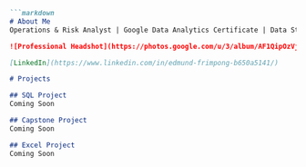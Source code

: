 ```markdown
```markdown
# About Me
Operations & Risk Analyst | Google Data Analytics Certificate | Data Storytelling & Reporting | SQL, Excel & Power BI

![Professional Headshot](https://photos.google.com/u/3/album/AF1QipOzVjZietBuj7C51sMlFYNawpVeR5VygMGCYTeh/photo/AF1QipOeo2o4iCXfplJB9zupMjgdf9y6atfueya8alMX))

[LinkedIn](https://www.linkedin.com/in/edmund-frimpong-b650a5141/)

# Projects

## SQL Project
Coming Soon

## Capstone Project
Coming Soon

## Excel Project
Coming Soon
```